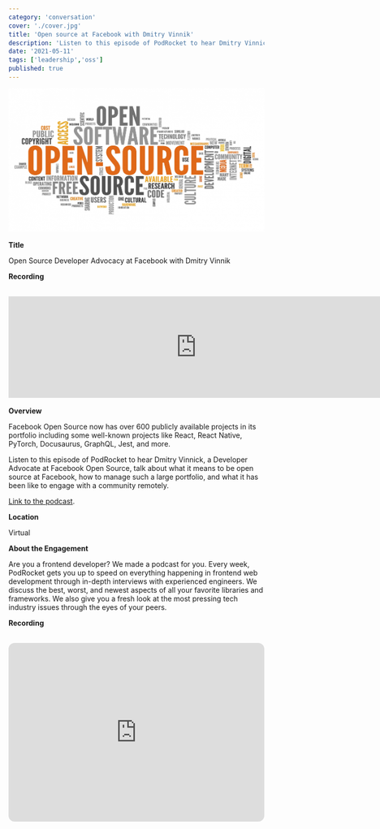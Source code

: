 ```yaml
---
category: 'conversation'
cover: './cover.jpg'
title: 'Open source at Facebook with Dmitry Vinnik'
description: 'Listen to this episode of PodRocket to hear Dmitry Vinnick, a Developer Advocate at Facebook Open Source, talk about what it means to be open source at Facebook.'
date: '2021-05-11'
tags: ['leadership','oss']
published: true
---
```

![cover](./cover.jpg)

**Title**

Open Source Developer Advocacy at Facebook with Dmitry Vinnik

**Recording**

<br>

<iframe src="https://player.fireside.fm/v2/XHXVzqW5+ItXfveto?theme=dark" width="740" height="200" frameborder="0" scrolling="no"></iframe>

<br>

**Overview**

Facebook Open Source now has over 600 publicly available projects in its portfolio including some well-known projects like React, React Native, PyTorch, Docusaurus, GraphQL, Jest, and more.

Listen to this episode of PodRocket to hear Dmitry Vinnick, a Developer Advocate at Facebook Open Source, talk about what it means to be open source at Facebook, how to manage such a large portfolio, and what it has been like to engage with a community remotely.

[Link to the podcast](https://podrocket.logrocket.com/facebook).

**Location**

Virtual

**About the Engagement**

Are you a frontend developer? We made a podcast for you. Every week, PodRocket gets you up to speed on everything happening in frontend web development through in-depth interviews with experienced engineers. We discuss the best, worst, and newest aspects of all your favorite libraries and frameworks. We also give you a fresh look at the most pressing tech industry issues through the eyes of your peers.

**Recording**

<br>

<iframe style="border-radius:12px" src="https://open.spotify.com/embed/episode/6CkzG0tDo8uJ0L7LGSHLTW?utm_source=generator&theme=0" width="100%" height="352" frameBorder="0" allowfullscreen="" allow="autoplay; clipboard-write; encrypted-media; fullscreen; picture-in-picture" loading="lazy"></iframe>

<br>
